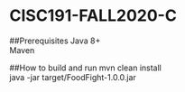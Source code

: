 # CISC191-FALL2020-C
##Prerequisites
Java 8+  
Maven

##How to build and run
mvn clean install  
java -jar target/FoodFight-1.0.0.jar
